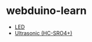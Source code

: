 # webduino-learn
- [LED](https://github.com/titangene/webduino-learn/tree/master/LED)
- [Ultrasonic (HC-SRO4+)](https://github.com/titangene/webduino-learn/tree/master/Ultrasonic (HC-SRO4+))
